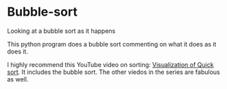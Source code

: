 # Bubble-sort
Looking at a bubble sort as it happens

This python program does a bubble sort commenting on what it does as it does it.

I highly recommend this YouTube video on sorting: [Visualization of Quick sort](https://www.youtube.com/watch?v=TZRWRjq2CAg).
It includes the bubble sort. The other viedos in the series are fabulous as well.
